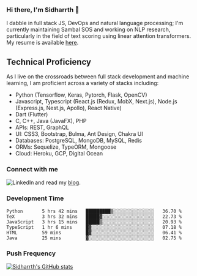 ### Hi there, I'm Sidharrth 👋

I dabble in full stack JS, DevOps and natural language processing; I'm currently maintaining Sambal SOS and working on NLP research, particularly in the field of text scoring using linear attention transformers. My resume is available [here](https://mathsforgeeks.org/assets/resume.pdf).

## Technical Proficiency
As I live on the crossroads between full stack development and machine learning, I am proficient across a variety of stacks including:
- Python (Tensorflow, Keras, Pytorch, Flask, OpenCV)
- Javascript, Typescript (React.js (Redux, MobX, Next.js), Node.js (Express.js, Nest.js, Apollo), React Native)
- Dart (Flutter)
- C, C++, Java (JavaFX), PHP
- APIs: REST, GraphQL
- UI: CSS3, Bootstrap, Bulma, Ant Design, Chakra UI
- Databases: PostgreSQL, MongoDB, MySQL, Redis
- ORMs: Sequelize, TypeORM, Mongoose
- Cloud: Heroku, GCP, Digital Ocean

### Connect with me

[<img align="left" alt="LinkedIn" src="https://img.shields.io/badge/linkedin-%230077B5.svg?&style=for-the-badge&logo=linkedin&logoColor=white" />][linkedin]
and read my [blog].


### Development Time
<!--START_SECTION:waka-->

```text
Python       5 hrs 42 mins   █████████▒░░░░░░░░░░░░░░░   36.70 %
TeX          3 hrs 32 mins   █████▓░░░░░░░░░░░░░░░░░░░   22.73 %
JavaScript   3 hrs 15 mins   █████▒░░░░░░░░░░░░░░░░░░░   20.93 %
TypeScript   1 hr 6 mins     █▓░░░░░░░░░░░░░░░░░░░░░░░   07.18 %
HTML         59 mins         █▓░░░░░░░░░░░░░░░░░░░░░░░   06.41 %
Java         25 mins         ▓░░░░░░░░░░░░░░░░░░░░░░░░   02.75 %
```

<!--END_SECTION:waka-->

### Push Frequency
[![Sidharrth's GitHub stats](https://github-readme-stats.vercel.app/api?username=sidharrth2002&show_icons=true)](https://github.com/sidharrth2002/github-readme-stats)

[site]: http://mathsforgeeks.org/
[blog]: https://mathsforgeeks.org/blog
[linkedin]: https://www.linkedin.com/in/sidharrth-nagappan/
